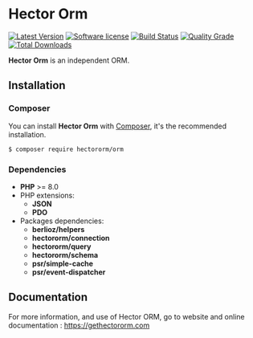 # Hector Orm

[![Latest Version](https://img.shields.io/packagist/v/hectororm/orm.svg?style=flat-square)](https://github.com/hectororm/orm/releases)
[![Software license](https://img.shields.io/github/license/hectororm/orm.svg?style=flat-square)](https://github.com/hectororm/orm/blob/main/LICENSE)
[![Build Status](https://img.shields.io/travis/com/hectororm/orm/main.svg?style=flat-square)](https://travis-ci.com/hectororm/orm)
[![Quality Grade](https://img.shields.io/codacy/grade/2580ecb12b404940b20b246f6350c11a/main.svg?style=flat-square)](https://app.codacy.com/gh/hectororm/orm)
[![Total Downloads](https://img.shields.io/packagist/dt/hectororm/orm.svg?style=flat-square)](https://packagist.org/packages/hectororm/orm)

**Hector Orm** is an independent ORM.

## Installation

### Composer

You can install **Hector Orm** with [Composer](https://getcomposer.org/), it's the recommended installation.

```shell
$ composer require hectororm/orm
```

### Dependencies

* **PHP** >= 8.0
* PHP extensions:
  * **JSON**
  * **PDO**
* Packages dependencies:
  * **berlioz/helpers**
  * **hectororm/connection**
  * **hectororm/query**
  * **hectororm/schema**
  * **psr/simple-cache**
  * **psr/event-dispatcher**


## Documentation

For more information, and use of Hector ORM, go to website and online documentation : https://gethectororm.com